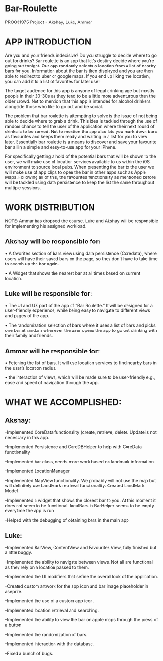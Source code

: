 # <h1> Bar-Roulette </h1>
 <p> PROG31975 Project - Akshay, Luke, Ammar </p>


<h1> APP INTRODUCTION </h1>

<p> Are you and your friends indecisive? Do you struggle to decide where to go out for drinks? Bar roulette is an app that let’s destiny decide where you’re going out tonight.  Our app randomly selects a location from a list of nearby bars for you.  Information about the bar is then displayed and you are then able to redirect to uber or google maps.  If you end up liking the location, you can add it to a list of favorites for later use! </p>

<p> The target audience for this app is anyone of legal drinking age but mostly people in their 20-30s as they tend to be a little more adventurous than the older crowd. Not to mention that this app is intended for alcohol drinkers alongside those who like to go out and be social. </p>

<p> The problem that bar roulette is attempting to solve is the issue of not being able to decide where to grab a drink. This idea is tackled through the use of random chance to tell the user of the application where their next round of drinks is to be served.  Not to mention the app also lets you mark down bars as favourites and keeps them ready and waiting in a list for you to view later.  Essentially bar roulette is a means to discover and save your favourite bar all in a simple and easy-to-use app for your iPhone. </p>


<p> For specifically getting a hold of the potential bars that will be shown to the user, we will make use of location services available to us within the iOS environment to source local pubs. When presenting the bar to the user we will make use of app clips to open the bar in other apps such as Apple Maps. Following all of this, the favourites functionality as mentioned before will be tackled using data persistence to keep the list the same throughout multiple sessions. </p>

<h1> WORK DISTRIBUTION </h1>

NOTE: Ammar has dropped the course. Luke and Akshay will be responsible for implementing his assigned workload.

<h2> Akshay will be responsible for: </h2>
<p> •	A favorites section of bars view using data persistence (Coredata), where users will have their saved bars on the page, so they don’t have to take time to search up the bar again. </p>
<p> •	A Widget that shows the nearest bar at all times based on current location. </p>

<h2> Luke will be responsible for: </h2>
<p> •	The UI and UX part of the app of “Bar Roulette.” It will be designed for a user-friendly experience, while being easy to navigate to different views and pages of the app. </p>
<p> •	The randomization selection of bars where it uses a list of bars and picks one bar at random whenever the user opens the app to go out drinking with their family and friends. </p>

<h2> Ammar will be responsible for: </h2>
<p> •	Fetching the list of bars. It will use location services to find nearby bars in the user’s location radius. </p>
<p> •	the interaction of views, which will be made sure to be user-friendly e.g., ease and speed of navigation through the app. </p>

<h1> WHAT WE ACCOMPLISHED: </h1>
<h2> Akshay: </h2>
<p> -Implemented CoreData functionality (create, retrieve, delete. Update is not necessary in this app. </p>
<p> -Implemented Persistence and CoreDBHelper to help with CoreData functionality </p>
<p> -Implemented bar class, needs more work based on landmark information </p>
<p> -Implemented LocationManager </p>
<p> -Implemented MapView functionality. We probably will not use the map but will definitely use LandMark retrieval functionality. Created LandMark Model. </p>
<p> -Implemented a widget that shows the closest bar to you. At this moment it does not seem to be functional. localBars in BarHelper seems to be empty everytime the app is run </p>
<p> -Helped with the debugging of obtaining bars in the main app</p>

<h2> Luke: </h2>
<p> -Implemented BarView, ContentView and Favourites View, fully finished but a little buggy. </p>
<p> -Implemented the ability to navigate between views, Not all are functional as they rely on a location passed to them. </p>
<p> -Implemented the UI modifiers that sefine the overall look of the application. </p>
<p> -Created custom artwork for the app icon and bar image placeholder in aseprite. </p>
<p> -Implemented the use of a custom app icon. </p>
<p> -Implemented location retrieval and searching. </p>
<p> -Implemented the ability to view the bar on apple maps through the press of a button </p>
<p> -Implemented the randomization of bars. </p>
<p> -Implemented interaction with the database. </p>
<p> -Fixed a bunch of bugs. </p>

